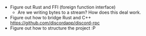 * Figure out Rust and FFI (foreign function interface)
	* Are we writing bytes to a stream? How does this deal work.
* Figure out how to bridge Rust and C++ https://github.com/discordapp/discord-rpc
* Figure out how to structure the project :P